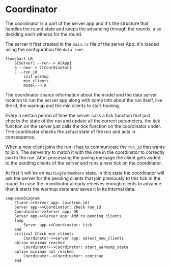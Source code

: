 # Coordinator

The coordinator is a part of the server app and it's the structure that handles the round state and keeps the advancing through the rounds, also deciding each witness for the round.

The server it first created in the `main.rs` file of the server App. It's loaded using the configuration file `data.toml`.

```mermaid
flowchart LR
    S[Server] --run--> A[App]
    S --new--> C[Coordinator]
    C --run_id
        init warmup
        min clients
        model--> A
```

The coordinator shares information about the model and the data server location to run the server app along with some info about the run itself, like the id, the warmup and the min clients to start training.

Every a certain period of time the server calls a tick function that just checks the state of the run and update all the correct parameters, the tick function on the server just calls the tick function on the coordinator under. THe coordinator checks the actual state of the run and acts in consequence.

When a new client joins the run it has to communicate the `run_id` that wants to join. The server try to match it with the one in the coordinator to correctly join to the run. After processing the joining message the client gets added to the pending clients of the server and runs a new tick on the coordinator.

At first it will be on `WaitingForMembers` state. In this state the coordinator will ask the server for the pending clients that join previously to this tick in the round. In case the coordinator already receives enough clients to advance then it starts the warmup state and saves it in its internal data.

```mermaid
sequenceDiagram
    Client->>Server app: Join(run_id)
    Server app->>Coordinator: Check run_id
    Coordinator->>Server app: OK
    Server app->>Server app: Add to pending clients
    loop
        Server app->>Coordinator: tick
    end
    critical Check min clients
        Coordinator->>Server app: select_new_clients
    option minimum reached
        Coordinator-->Coordinator: start_warmump_state
    option minimum not reached
        Coordinator-->Coordinator: continue
    end
```



